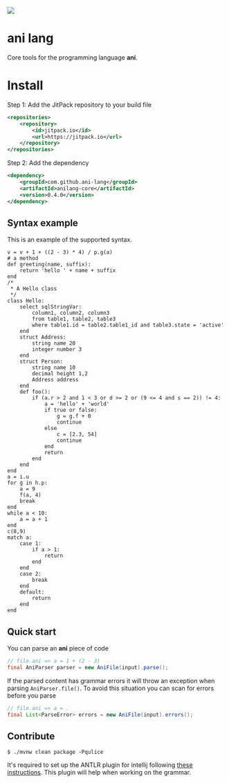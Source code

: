 [![](https://jitpack.io/v/ani-lang/anilang-core.svg)](https://jitpack.io/#ani-lang/anilang-core)

# ani lang

Core tools for the programming language **ani**.

# Install

Step 1: Add the JitPack repository to your build file

```xml
<repositories>
    <repository>
        <id>jitpack.io</id>
        <url>https://jitpack.io</url>
    </repository>
</repositories>
```

Step 2: Add the dependency

```xml
<dependency>
    <groupId>com.github.ani-lang</groupId>
    <artifactId>anilang-core</artifactId>
    <version>0.4.0</version>
</dependency>
```

## Syntax example
This is an example of the supported syntax.
```
v = v + 1 + ((2 - 3) * 4) / p.g(a)
# a method
def greeting(name, suffix):
    return 'hello ' + name + suffix
end
/*
 * A Hello class
 */
class Hello:
    select sqlStringVar:
        column1, column2, column3
        from table1, table2, table3
        where table1.id = table2.table1_id and table3.state = 'active'
    end
    struct Address:
        string name 20
        integer number 3
    end
    struct Person:
        string name 10
        decimal height 1,2
        Address address
    end
    def foo():
        if (a.r > 2 and 1 < 3 or d >= 2 or (9 <= 4 and s == 2)) != 4:
            a = 'hello' + 'world'
            if true or false:
                g = g.f + 0
                continue
            else
                c = [2.3, 54]
                continue
            end
            return
        end
    end
end
a = i.u
for g in h.p:
    a = 9
    f(a, 4)
    break
end
while a < 10:
    a = a + 1
end
c(8,9)
match a:
    case 1:
        if a > 1:
            return
        end
    end
    case 2:
        break
    end
    default:
        return
    end
end
```

## Quick start

You can parse an **ani** piece of code

```java
// file.ani => a = 1 + (2 - 3)
final AniParser parser = new AniFile(input).parse(); 
```

If the parsed content has grammar errors it will throw an exception when parsing `AniParser.file()`. To avoid this
situation you can scan for errors before you parse

```java
// file.ani => a = .
final List<ParseError> errors = new AniFile(input).errors();
```

## Contribute

````shell
$ ./mvnw clean package -Pqulice
````

It's required to set up the ANTLR plugin for intellij
following [these instructions](https://docs.google.com/document/d/1gQ2lsidvN2cDUUsHEkT05L-wGbX5mROB7d70Aaj3R64/edit#).
This plugin will help when working on the grammar.
